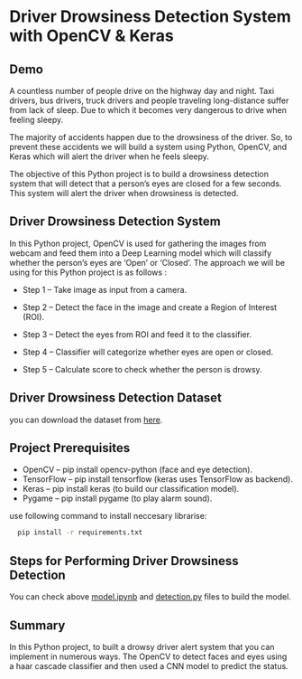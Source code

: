 # Driver Drowsiness Detection System with OpenCV & Keras

## Demo


A countless number of people drive on the highway day and night. Taxi drivers, bus drivers, truck drivers and people traveling long-distance suffer from lack of sleep. Due to which it becomes very dangerous to drive when feeling sleepy.

The majority of accidents happen due to the drowsiness of the driver. So, to prevent these accidents we will build a system using Python, OpenCV, and Keras which will alert the driver when he feels sleepy.

The objective of this  Python project is to build a drowsiness detection system that will detect that a person’s eyes are closed for a few seconds. This system will alert the driver when drowsiness is detected.

## Driver Drowsiness Detection System

In this Python project, OpenCV is used for gathering the images from webcam and feed them into a Deep Learning model which will classify whether the person’s eyes are ‘Open’ or ‘Closed’. The approach we will be using for this Python project is as follows :

- Step 1 – Take image as input from a camera.

- Step 2 – Detect the face in the image and create a Region of Interest (ROI).

- Step 3 – Detect the eyes from ROI and feed it to the classifier.

- Step 4 – Classifier will categorize whether eyes are open or closed.

- Step 5 – Calculate score to check whether the person is drowsy.

## Driver Drowsiness Detection Dataset
you can download the dataset from [here](https://www.kaggle.com/datasets/serenaraju/yawn-eye-dataset-new).

## Project Prerequisites

- OpenCV – pip install opencv-python (face and eye detection).
- TensorFlow – pip install tensorflow (keras uses TensorFlow as backend).
- Keras – pip install keras (to build our classification model).
- Pygame – pip install pygame (to play alarm sound).

use following command to install neccesary librarise:
```bash
  pip install -r requirements.txt
```

## Steps for Performing Driver Drowsiness Detection
You can check above [model.ipynb](https://github.com/VISHVAJITK/-PersonalProjects/blob/main/Drowsiness%20Detection%20with%20opencv%20%26%20keras/model.ipynb) and [detection.py](https://github.com/VISHVAJITK/-PersonalProjects/blob/main/Drowsiness%20Detection%20with%20opencv%20%26%20keras/detection.py)  files to build the model.

## Summary
In this Python project, to built a drowsy driver alert system that you can implement in numerous ways. The OpenCV to detect faces and eyes using a haar cascade classifier and then used a CNN model to predict the status.